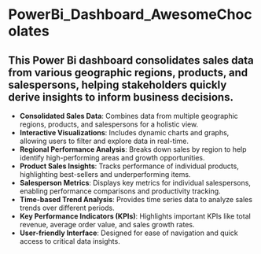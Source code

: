 # PowerBi_Dashboard_AwesomeChocolates

## This Power Bi dashboard consolidates sales data from various geographic regions, products, and salespersons, helping stakeholders quickly derive insights to inform business decisions.

* **Consolidated Sales Data**: Combines data from multiple geographic regions, products, and salespersons for a holistic view.
* **Interactive Visualizations**: Includes dynamic charts and graphs, allowing users to filter and explore data in real-time.
* **Regional Performance Analysis**: Breaks down sales by region to help identify high-performing areas and growth opportunities.
* **Product Sales Insights**: Tracks performance of individual products, highlighting best-sellers and underperforming items.
* **Salesperson Metrics**: Displays key metrics for individual salespersons, enabling performance comparisons and productivity tracking.
* **Time-based Trend Analysis**: Provides time series data to analyze sales trends over different periods.
* **Key Performance Indicators (KPIs)**: Highlights important KPIs like total revenue, average order value, and sales growth rates.
* **User-friendly Interface**: Designed for ease of navigation and quick access to critical data insights.
